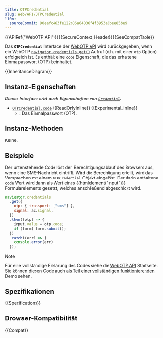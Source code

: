 ```yaml
---
title: OTPCredential
slug: Web/API/OTPCredential
l10n:
  sourceCommit: 90eafc463fe122c86a64836f4f3953a0bee85be9
---
```


{{APIRef("WebOTP API")}}{{SecureContext_Header}}{{SeeCompatTable}}

Das **`OTPCredential`** Interface der [WebOTP API](/de/docs/Web/API/WebOTP_API) wird zurückgegeben, wenn ein WebOTP [`navigator.credentials.get()`](/de/docs/Web/API/CredentialsContainer/get) Aufruf (d.h. mit einer `otp` Option) erfolgreich ist. Es enthält eine `code` Eigenschaft, die das erhaltene Einmalpasswort (OTP) beinhaltet.

{{InheritanceDiagram}}

## Instanz-Eigenschaften

_Dieses Interface erbt auch Eigenschaften von [`Credential`](/de/docs/Web/API/Credential)._

- [`OTPCredential.code`](/de/docs/Web/API/OTPCredential/code) {{ReadOnlyInline}} {{Experimental_Inline}}
  - : Das Einmalpasswort (OTP).

## Instanz-Methoden

Keine.

## Beispiele

Der untenstehende Code löst den Berechtigungsablauf des Browsers aus, wenn eine SMS-Nachricht eintrifft. Wird die Berechtigung erteilt, wird das Versprechen mit einem `OTPCredential` Objekt eingelöst. Der darin enthaltene `code` Wert wird dann als Wert eines {{htmlelement("input")}} Formularelements gesetzt, welches anschließend abgeschickt wird.

```js
navigator.credentials
  .get({
    otp: { transport: ["sms"] },
    signal: ac.signal,
  })
  .then((otp) => {
    input.value = otp.code;
    if (form) form.submit();
  })
  .catch((err) => {
    console.error(err);
  });
```

> [!NOTE]
> Für eine vollständige Erklärung des Codes siehe die [WebOTP API](/de/docs/Web/API/WebOTP_API) Startseite. Sie können diesen Code auch [als Teil einer vollständigen funktionierenden Demo sehen](https://chrome.dev/web-otp-demo/).

## Spezifikationen

{{Specifications}}

## Browser-Kompatibilität

{{Compat}}
